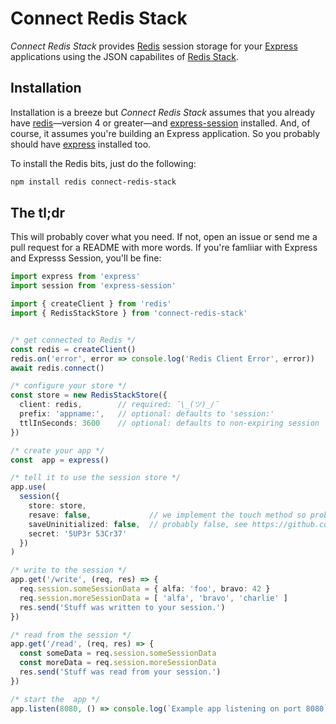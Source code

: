 # Connect Redis Stack

_Connect Redis Stack_ provides [Redis](https://redis.io/) session storage for your [Express](https://expressjs.com/) applications using the JSON capabilites of [Redis Stack](https://redis.io/docs/stack/).

## Installation

Installation is a breeze but _Connect Redis Stack_ assumes that you already have [redis](https://www.npmjs.com/package/redis)—version 4 or greater—and [express-session](https://www.npmjs.com/package/express-session) installed. And, of course, it assumes you're building an Express application. So you probably should have [express](https://www.npmjs.com/package/express) installed too.

To install the Redis bits, just do the following:

```bash
npm install redis connect-redis-stack
```

## The tl;dr

This will probably cover what you need. If not, open an issue or send me a pull request for a README with more words. If you're famliiar with Express and Expresss Session, you'll be fine:

```typescript
import express from 'express'
import session from 'express-session'

import { createClient } from 'redis'
import { RedisStackStore } from 'connect-redis-stack'


/* get connected to Redis */
const redis = createClient()
redis.on('error', error => console.log('Redis Client Error', error))
await redis.connect()

/* configure your store */
const store = new RedisStackStore({
  client: redis,        // required: ¯\_(ツ)_/¯
  prefix: 'appname:',   // optional: defaults to 'session:'
  ttlInSeconds: 3600    // optional: defaults to non-expiring session
})

/* create your app */
const  app = express()

/* tell it to use the session store */
app.use(
  session({
    store: store,
    resave: false,             // we implement the touch method so probably false, see https://github.com/expressjs/session#resave
    saveUninitialized: false,  // probably false, see https://github.com/expressjs/session#saveuninitialized
    secret: '5UP3r 53Cr37'
  })
)

/* write to the session */
app.get('/write', (req, res) => {
  req.session.someSessionData = { alfa: 'foo', bravo: 42 }
  req.session.moreSessionData = [ 'alfa', 'bravo', 'charlie' ]
  res.send('Stuff was written to your session.')
})

/* read from the session */
app.get('/read', (req, res) => {
  const someData = req.session.someSessionData
  const moreData = req.session.moreSessionData
  res.send('Stuff was read from your session.')
})

/* start the  app */
app.listen(8080, () => console.log(`Example app listening on port 8080`))
```
